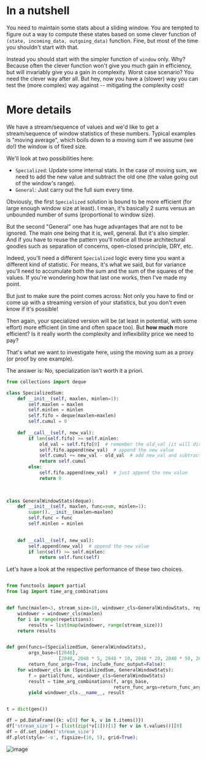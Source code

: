 
# In a nutshell

You need to maintain some stats about a sliding window. 
You are tempted to figure out a way to compute these states based on some clever function of `(state, incoming_data, outgoing_data)` function. 
Fine, but most of the time you shouldn't start with that. 

Instead you should start with the simpler function of `window` only.
Why?
Because often the clever function won't give you much gain in efficiency, but will invariably give you a gain in complexity.
Worst case scenario? You need the clever way after all. 
But hey, now you have a (slower) way you can test the (more complex) way against -- mitigating the complexity cost!

# More details

We have a stream/sequence of values and we'd like to get a stream/sequence of window statistics of these numbers. 
Typical examples is "moving average", which boils down to a moving sum if we assume (we do!) the window is of fixed size.

We'll look at two possibilities here: 
- `Specialized`: Update some internal stats. In the case of moving sum, we need to add the new value and subtract the old one (the value going out of the window's range). 
- `General`: Just carry out the full sum every time.


Obviously, the first `Specialized` solution is bound to be more efficient (for large enough window size at least). 
I mean, it's basically 2 sums versus an unbounded number of sums (proportional to window size).

But the second "General" one has huge advantages that are not to be ignored. 
The main one being that it is, well, general. 
But it's also simpler. 
And if you have to reuse the pattern you'll notice all those architectural goodies such as separation of concerns, open-closed principle, DRY, etc.

Indeed, you'll need a different `Specialized` logic every time you want a different kind of statistic. 
For means, it's what we said, but for variance you'll need to accumulate both the sum and the sum of the squares of the values. If you're wondering how that last one works, then I've made my point. 

But just to make sure the point comes across: Not only you have to find or come up with a streaming version of your statistics, but you don't even know if it's possible!

Then again, your specialized version will be (at least in potential, with some effort) more efficient (in time and often space too). 
But **how much** more efficient? Is it really worth the complexity and inflexibility price we need to pay?

That's what we want to investigate here, using the moving sum as a proxy (or proof by one example).

The answer is: No, specialization isn't worth it a priori.

```python
from collections import deque

class SpecializedSum:
    def __init__(self, maxlen, minlen=1):
        self.maxlen = maxlen
        self.minlen = minlen
        self.fifo = deque(maxlen=maxlen)
        self.cumul = 0
        
    def __call__(self, new_val):
        if len(self.fifo) >= self.minlen:
            old_val = self.fifo[0]  # remember the old_val (it will disappear the next step)
            self.fifo.append(new_val)  # append the new value
            self.cumul += new_val - old_val  # add new_val and subtract old val
            return self.cumul
        else:
            self.fifo.append(new_val)  # just append the new value
            return 0

    
    
class GeneralWindowStats(deque):
    def __init__(self, maxlen, func=sum, minlen=1):
        super().__init__(maxlen=maxlen)
        self.func = func
        self.minlen = minlen

        
    def __call__(self, new_val):
        self.append(new_val)  # append the new value
        if len(self) >= self.minlen:
            return self.func(self)
```

Let's have a look at the respective performance of these two choices.

```python

from functools import partial
from lag import time_arg_combinations


def func(maxlen=3, stream_size=10, windower_cls=GeneralWindowStats, repetitions=1):
    windower = windower_cls(maxlen)
    for i in range(repetitions):
        results = list(map(windower, range(stream_size)))
    return results


def gen(funcs=(SpecializedSum, GeneralWindowStats), 
        args_base=([2048], 
                   [2048, 2048 * 5, 2048 * 10, 2048 * 20, 2048 * 50, 2048 * 100]),
        return_func_args=True, include_func_output=False):
    for windower_cls in (SpecializedSum, GeneralWindowStats):
        f = partial(func, windower_cls=GeneralWindowStats)
        result = time_arg_combinations(f, args_base,
                                       return_func_args=return_func_args, include_func_output=include_func_output)
        yield windower_cls.__name__, result


t = dict(gen())

df = pd.DataFrame({k: v[0] for k, v in t.items()})
df['stream_size'] = [list(zip(*v[1]))[1] for v in t.values()][0]
df = df.set_index('stream_size')
df.plot(style='-o', figsize=(16, 5), grid=True);

```


![image](https://user-images.githubusercontent.com/1906276/100796093-fddaf280-33d4-11eb-842b-d50403146a43.png)


